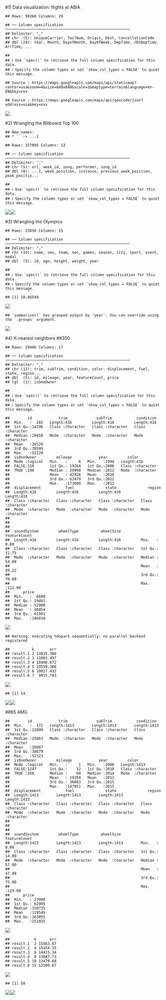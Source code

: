 #1) Data visualization: flights at ABIA

    ## Rows: 99260 Columns: 29

    ## ── Column specification ────────────────────────────────────────────────────────
    ## Delimiter: ","
    ## chr  (5): UniqueCarrier, TailNum, Origin, Dest, CancellationCode
    ## dbl (24): Year, Month, DayofMonth, DayOfWeek, DepTime, CRSDepTime, ArrTime, ...

    ## 
    ## ℹ Use `spec()` to retrieve the full column specification for this data.
    ## ℹ Specify the column types or set `show_col_types = FALSE` to quiet this message.

    ## Source : https://maps.googleapis.com/maps/api/staticmap?center=usa&zoom=4&size=640x640&scale=2&maptype=terrain&language=en-EN&key=xxx

    ## Source : https://maps.googleapis.com/maps/api/geocode/json?address=usa&key=xxx

![](exercise_1_files/figure-markdown_github/unnamed-chunk-1-1.png)

#2) Wrangling the Billboard Top 100

    ## New names:
    ## * `` -> ...1

    ## Rows: 327895 Columns: 13

    ## ── Column specification ────────────────────────────────────────────────────────
    ## Delimiter: ","
    ## chr (5): url, week_id, song, performer, song_id
    ## dbl (8): ...1, week_position, instance, previous_week_position, peak_positio...

    ## 
    ## ℹ Use `spec()` to retrieve the full column specification for this data.
    ## ℹ Specify the column types or set `show_col_types = FALSE` to quiet this message.

![](exercise_1_files/figure-markdown_github/unnamed-chunk-2-1.png)![](exercise_1_files/figure-markdown_github/unnamed-chunk-2-2.png)

#3) Wrangling the Olympics

    ## Rows: 23850 Columns: 15

    ## ── Column specification ────────────────────────────────────────────────────────
    ## Delimiter: ","
    ## chr (10): name, sex, team, noc, games, season, city, sport, event, medal
    ## dbl  (5): id, age, height, weight, year

    ## 
    ## ℹ Use `spec()` to retrieve the full column specification for this data.
    ## ℹ Specify the column types or set `show_col_types = FALSE` to quiet this message.

    ## [1] 10.86549

![](exercise_1_files/figure-markdown_github/unnamed-chunk-3-1.png)

    ## `summarise()` has grouped output by 'year'. You can override using the `.groups` argument.

![](exercise_1_files/figure-markdown_github/unnamed-chunk-3-2.png)

#4) K-nearest neighbors ##350

    ## Rows: 29466 Columns: 17

    ## ── Column specification ────────────────────────────────────────────────────────
    ## Delimiter: ","
    ## chr (11): trim, subTrim, condition, color, displacement, fuel, state, region...
    ## dbl  (5): id, mileage, year, featureCount, price
    ## lgl  (1): isOneOwner

    ## 
    ## ℹ Use `spec()` to retrieve the full column specification for this data.
    ## ℹ Specify the column types or set `show_col_types = FALSE` to quiet this message.

    ##        id            trim             subTrim           condition        
    ##  Min.   :  282   Length:416         Length:416         Length:416        
    ##  1st Qu.:14290   Class :character   Class :character   Class :character  
    ##  Median :26658   Mode  :character   Mode  :character   Mode  :character  
    ##  Mean   :26520                                                           
    ##  3rd Qu.:39599                                                           
    ##  Max.   :52220                                                           
    ##  isOneOwner         mileage            year         color          
    ##  Mode :logical   Min.   :     6   Min.   :1994   Length:416        
    ##  FALSE:310       1st Qu.: 19264   1st Qu.:2006   Class :character  
    ##  TRUE :106       Median : 29998   Median :2012   Mode  :character  
    ##                  Mean   : 42926   Mean   :2010                     
    ##                  3rd Qu.: 63479   3rd Qu.:2012                     
    ##                  Max.   :173000   Max.   :2013                     
    ##  displacement           fuel              state              region         
    ##  Length:416         Length:416         Length:416         Length:416        
    ##  Class :character   Class :character   Class :character   Class :character  
    ##  Mode  :character   Mode  :character   Mode  :character   Mode  :character  
    ##                                                                             
    ##                                                                             
    ##                                                                             
    ##  soundSystem         wheelType          wheelSize          featureCount   
    ##  Length:416         Length:416         Length:416         Min.   :  0.00  
    ##  Class :character   Class :character   Class :character   1st Qu.: 31.75  
    ##  Mode  :character   Mode  :character   Mode  :character   Median : 54.00  
    ##                                                           Mean   : 49.22  
    ##                                                           3rd Qu.: 70.00  
    ##                                                           Max.   :112.00  
    ##      price       
    ##  Min.   :  6600  
    ##  1st Qu.: 19401  
    ##  Median : 52900  
    ##  Mean   : 46854  
    ##  3rd Qu.: 61991  
    ##  Max.   :106010

![](exercise_1_files/figure-markdown_github/unnamed-chunk-4-1.png)

    ## Warning: executing %dopar% sequentially: no parallel backend registered

    ##          k       err
    ## result.1 2 13835.386
    ## result.2 3 11003.997
    ## result.3 4 10408.672
    ## result.4 5 10550.386
    ## result.5 6 10017.432
    ## result.6 7  9915.743

![](exercise_1_files/figure-markdown_github/unnamed-chunk-4-2.png)

    ## [1] 14

![](exercise_1_files/figure-markdown_github/unnamed-chunk-4-3.png)![](exercise_1_files/figure-markdown_github/unnamed-chunk-4-4.png)

##65 AMG

    ##        id            trim             subTrim           condition        
    ##  Min.   :  172   Length:1413        Length:1413        Length:1413       
    ##  1st Qu.:12809   Class :character   Class :character   Class :character  
    ##  Median :25863   Mode  :character   Mode  :character   Mode  :character  
    ##  Mean   :26087                                                           
    ##  3rd Qu.:38679                                                           
    ##  Max.   :52323                                                           
    ##  isOneOwner         mileage            year         color          
    ##  Mode :logical   Min.   :     1   Min.   :2008   Length:1413       
    ##  FALSE:1247      1st Qu.:    12   1st Qu.:2010   Class :character  
    ##  TRUE :166       Median :    60   Median :2014   Mode  :character  
    ##                  Mean   : 19354   Mean   :2013                     
    ##                  3rd Qu.: 36083   3rd Qu.:2015                     
    ##                  Max.   :147851   Max.   :2015                     
    ##  displacement           fuel              state              region         
    ##  Length:1413        Length:1413        Length:1413        Length:1413       
    ##  Class :character   Class :character   Class :character   Class :character  
    ##  Mode  :character   Mode  :character   Mode  :character   Mode  :character  
    ##                                                                             
    ##                                                                             
    ##                                                                             
    ##  soundSystem         wheelType          wheelSize          featureCount   
    ##  Length:1413        Length:1413        Length:1413        Min.   :  0.00  
    ##  Class :character   Class :character   Class :character   1st Qu.: 14.00  
    ##  Mode  :character   Mode  :character   Mode  :character   Median : 57.00  
    ##                                                           Mean   : 47.48  
    ##                                                           3rd Qu.: 75.00  
    ##                                                           Max.   :119.00  
    ##      price       
    ##  Min.   : 23990  
    ##  1st Qu.: 62995  
    ##  Median :150735  
    ##  Mean   :119549  
    ##  3rd Qu.:163055  
    ##  Max.   :251025

![](exercise_1_files/figure-markdown_github/unnamed-chunk-5-1.png)

    ##           k      err
    ## result.1  2 15563.67
    ## result.2  4 15454.35
    ## result.3  6 14415.34
    ## result.4  8 13847.73
    ## result.5 10 13479.68
    ## result.6 15 13200.67

![](exercise_1_files/figure-markdown_github/unnamed-chunk-5-2.png)

    ## [1] 50

![](exercise_1_files/figure-markdown_github/unnamed-chunk-5-3.png)![](exercise_1_files/figure-markdown_github/unnamed-chunk-5-4.png)
